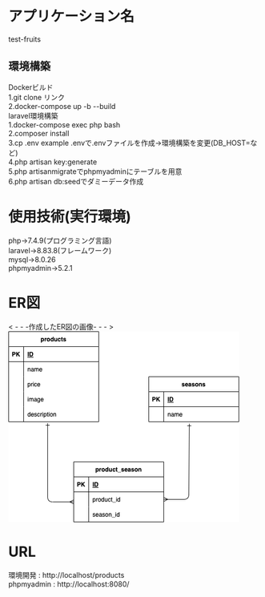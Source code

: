 # アプリケーション名
test-fruits  
## 環境構築  
Dockerビルド  
1.git clone リンク  
2.docker-compose up -b --build  
laravel環境構築  
1.docker-compose exec php bash  
2.composer install  
3.cp .env example .envで.envファイルを作成->環境構築を変更(DB_HOST=など)  
4.php artisan key:generate  
5.php artisanmigrateでphpmyadminにテーブルを用意  
6.php artisan db:seedでダミーデータ作成  
# 使用技術(実行環境)  
php->7.4.9(プログラミング言語)  
laravel->8.83.8(フレームワーク)  
mysql->8.0.26  
phpmyadmin->5.2.1  
# ER図  
< - - -作成したER図の画像- - - >  
![ER図](/.png)
# URL  
環境開発 : http://localhost/products  
phpmyadmin : http://localhost:8080/
